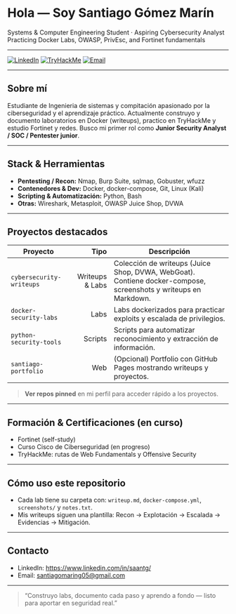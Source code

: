 #  Hola — Soy Santiago Gómez Marín

 Systems & Computer Engineering Student · Aspiring Cybersecurity Analyst  
 Practicing Docker Labs, OWASP, PrivEsc, and Fortinet fundamentals

---

[![LinkedIn](https://img.shields.io/badge/LinkedIn-SantiagoGomezMarin-0A66C2?style=for-the-badge&logo=linkedin&logoColor=white)](https://www.linkedin.com/in/saantg/)
[![TryHackMe](https://img.shields.io/badge/TryHackMe-SantiagoGomez-9C27B0?style=for-the-badge&logo=tryhackme&logoColor=white)](https://tryhackme.com/p/santiagomaring05)
[![Email](https://img.shields.io/badge/Email-santiago.gomez%40outlook.com-D14836?style=for-the-badge&logo=gmail&logoColor=white)](mailto:santiagomaring05@gmail.com)


---

##  Sobre mí
Estudiante de Ingenieria de sistemas y compitación apasionado por la ciberseguridad y el aprendizaje práctico. Actualmente construyo y documento laboratorios en Docker (writeups), 
practico en TryHackMe y estudio Fortinet y redes. Busco mi primer rol como **Junior Security Analyst / SOC / Pentester junior**.

---

##  Stack & Herramientas
- **Pentesting / Recon:** Nmap, Burp Suite, sqlmap, Gobuster, wfuzz  
- **Contenedores & Dev:** Docker, docker-compose, Git, Linux (Kali)  
- **Scripting & Automatización:** Python, Bash  
- **Otras:** Wireshark, Metasploit, OWASP Juice Shop, DVWA

---

##  Proyectos destacados
| Proyecto | Tipo | Descripción |
|---|---:|---|
| `cybersecurity-writeups` | Writeups & Labs | Colección de writeups (Juice Shop, DVWA, WebGoat). Contiene docker-compose, screenshots y writeups en Markdown. |
| `docker-security-labs` | Labs | Labs dockerizados para practicar exploits y escalada de privilegios. |
| `python-security-tools` | Scripts | Scripts para automatizar reconocimiento y extracción de información. |
| `santiago-portfolio` | Web | (Opcional) Portfolio con GitHub Pages mostrando writeups y proyectos. |

> **Ver repos pinned** en mi perfil para acceder rápido a los proyectos.

---

## Formación & Certificaciones (en curso)
- Fortinet (self-study)  
- Curso Cisco de Ciberseguridad (en progreso)  
- TryHackMe: rutas de Web Fundamentals y Offensive Security

---

##  Cómo uso este repositorio
- Cada lab tiene su carpeta con: `writeup.md`, `docker-compose.yml`, `screenshots/` y `notes.txt`.  
- Mis writeups siguen una plantilla: Recon → Explotación → Escalada → Evidencias → Mitigación.

---



##  Contacto
- LinkedIn: https://www.linkedin.com/in/saantg/
- Email: santiagomaring05@gmail.com

---

>  “Construyo labs, documento cada paso y aprendo a fondo — listo para aportar en seguridad real.”
